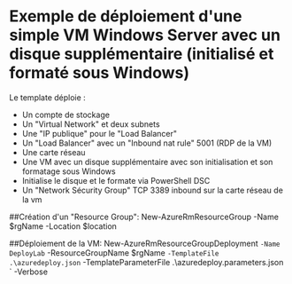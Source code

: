 # Exemple de déploiement d'une simple VM Windows Server avec un disque supplémentaire (initialisé et formaté sous Windows)

Le template déploie :
- Un compte de stockage
- Un "Virtual Network" et deux subnets
- Une "IP publique" pour le "Load Balancer"
- Un "Load Balancer" avec un "Inbound nat rule" 5001 (RDP de la VM)
- Une carte réseau
- Une VM avec un disque supplémentaire avec son initialisation et son formatage sous Windows
- Initialise le disque et le formate via PowerShell DSC
- Un "Network Sécurity Group" TCP 3389 inbound sur la carte réseau de la vm



##Création d'un "Resource Group":
New-AzureRmResourceGroup -Name $rgName -Location $location 


##Déploiement de la VM:
New-AzureRmResourceGroupDeployment `
-Name DeployLab `
-ResourceGroupName $rgName `
-TemplateFile .\azuredeploy.json `
-TemplateParameterFile .\azuredeploy.parameters.json `
-Verbose

